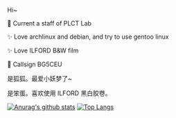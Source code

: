 Hi~

<!--
**weilinfox/weilinfox** is a ✨ _special_ ✨ repository because its `README.md` (this file) appears on your GitHub profile.

### Hi there 👋

Here are some ideas to get you started:

- 🔭 I’m currently working on ...
- 🌱 I’m currently learning ...
- 👯 I’m looking to collaborate on ...
- 🤔 I’m looking for help with ...
- 💬 Ask me about ...
- 📫 How to reach me: ...
- 😄 Pronouns: ...
- ⚡ Fun fact: ...
-->

👯 Current a staff of PLCT Lab

✨ Love archlinux and debian, and try to use gentoo linux

✨ Love ILFORD B&W film

🌱 Callsign BG5CEU

是狐狐。最爱小妖梦了~

是笨蛋。喜欢使用 ILFORD 黑白胶卷。

[![Anurag's github stats](https://github-readme-stats.vercel.app/api?username=weilinfox&theme=transparent)](https://github.com/anuraghazra/github-readme-stats) [![Top Langs](https://github-readme-stats.vercel.app/api/top-langs/?username=weilinfox&layout=compact&theme=transparent)](https://github.com/anuraghazra/github-readme-stats)
